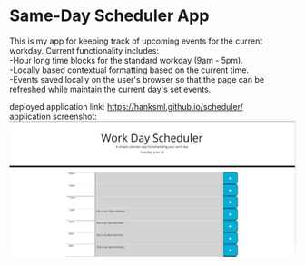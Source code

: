 # Same-Day Scheduler App  
This is my app for keeping track of upcoming events for the current workday. Current functionality includes:  
-Hour long time blocks for the standard workday (9am - 5pm).  
-Locally based contextual formatting based on the current time.  
-Events saved locally on the user's browser so that the page can be refreshed while maintain the current day's set events.  

deployed application link: https://hanksml.github.io/scheduler/     
application screenshot: ![screenshot](https://raw.githubusercontent.com/HankSml/scheduler/main/assets/application_screenshot.png) 
